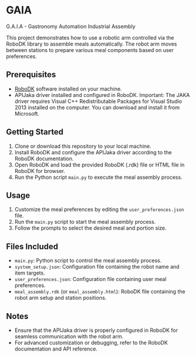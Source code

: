 # GAIA
G.A.I.A - Gastronomy Automation Industrial Assembly

This project demonstrates how to use a robotic arm controlled via the RoboDK library to assemble meals automatically. The robot arm moves between stations to prepare various meal components based on user preferences.

## Prerequisites
- [RoboDK](https://robodk.com/download) software installed on your machine.
- APIJaka driver installed and configured in RoboDK.
Important: The JAKA driver requires Visual C++ Redistributable Packages for Visual Studio 2013 installed on the computer. You can download and install it from Microsoft.


## Getting Started
1. Clone or download this repository to your local machine.
2. Install RoboDK and configure the APIJaka driver according to the RoboDK documentation.
3. Open RoboDK and load the provided RoboDK (.rdk) file or HTML file in RoboDK for browser.
4. Run the Python script `main.py` to execute the meal assembly process.

## Usage
1. Customize the meal preferences by editing the `user_preferences.json` file.
2. Run the `main.py` script to start the meal assembly process.
3. Follow the prompts to select the desired meal and portion size.

## Files Included
- `main.py`: Python script to control the meal assembly process.
- `system_setup.json`: Configuration file containing the robot name and item targets.
- `user_preferences.json`: Configuration file containing user meal preferences.
- `meal_assembly.rdk` (or `meal_assembly.html`): RoboDK file containing the robot arm setup and station positions.

## Notes
- Ensure that the APIJaka driver is properly configured in RoboDK for seamless communication with the robot arm.
- For advanced customization or debugging, refer to the RoboDK documentation and API reference.

